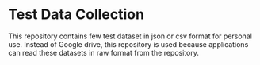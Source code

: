 # Test Data Collection
This repository contains few test dataset in json or csv format for personal use. Instead of Google drive, this repository is used because applications can read these datasets in raw format from the repository.
